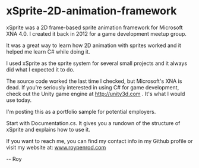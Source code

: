 # xSprite-2D-animation-framework
xSprite was a 2D frame-based sprite animation framework for Microsoft XNA 4.0.  I created it back in 2012 for a game development meetup group.  

It was a great way to learn how 2D animation with sprites worked and it helped me learn C# while doing it.

I used xSprite as the sprite system for several small projects and it always did what I expected it to do.

The source code worked the last time I checked, but Microsoft's XNA is dead.  If you're seriously interested in using C# for game development, check out the Unity game engine at http://unity3d.com .  It's what I would use today.

I'm posting this as a portfolio sample for potential employers.

Start with Documentation.cs.  It gives you a rundown of the structure of xSprite and explains how to use it.

If you want to reach me, you can find my contact info in my Github profile or visit my website at: www.roypenrod.com

-- Roy


